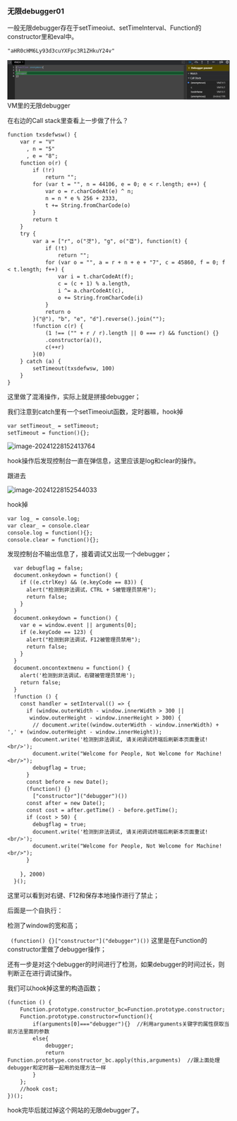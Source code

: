 ### 无限debugger01

一般无限debugger存在于setTimeoiut、setTimeInterval、Function的constructor里和eval中。

```
"aHR0cHM6Ly93d3cuYXFpc3R1ZHkuY24v"
```



![image-20241228151708993](img\image-20241228151708993.png)VM里的无限debugger

在右边的Call stack里查看上一步做了什么？

```
function txsdefwsw() {
    var r = "V"
      , n = "5"
      , e = "8";
    function o(r) {
        if (!r)
            return "";
        for (var t = "", n = 44106, e = 0; e < r.length; e++) {
            var o = r.charCodeAt(e) ^ n;
            n = n * e % 256 + 2333,
            t += String.fromCharCode(o)
        }
        return t
    }
    try {
        var a = ["r", o("갯"), "g", o("갭"), function(t) {
            if (!t)
                return "";
            for (var o = "", a = r + n + e + "7", c = 45860, f = 0; f < t.length; f++) {
                var i = t.charCodeAt(f);
                c = (c + 1) % a.length,
                i ^= a.charCodeAt(c),
                o += String.fromCharCode(i)
            }
            return o
        }("@"), "b", "e", "d"].reverse().join("");
        !function c(r) {
            (1 !== ("" + r / r).length || 0 === r) && function() {}
            .constructor(a)(),
            c(++r)
        }(0)
    } catch (a) {
        setTimeout(txsdefwsw, 100)
    }
}

```

这里做了混淆操作，实际上就是拼接debugger；

我们注意到catch里有一个setTimeoiut函数，定时器嘛，hook掉

```
var setTimeout_ = setTimeout;
setTimeout = function(){};
```

![image-20241228152413764](C:\Users\20962\AppData\Roaming\Typora\typora-user-images\image-20241228152413764.png)

hook操作后发现控制台一直在弹信息，这里应该是log和clear的操作。

跟进去

![image-20241228152544033](C:\Users\20962\AppData\Roaming\Typora\typora-user-images\image-20241228152544033.png)

hook掉

```
var log_ = console.log;
var clear_ = console.clear
console.log = function(){};
console.clear = function(){};
```

发现控制台不输出信息了，接着调试又出现一个debugger；

```
  var debugflag = false;
  document.onkeydown = function() {
    if ((e.ctrlKey) && (e.keyCode == 83)) {
      alert("检测到非法调试，CTRL + S被管理员禁用");
      return false;
    }
  }
  document.onkeydown = function() {
    var e = window.event || arguments[0];
    if (e.keyCode == 123) {
      alert("检测到非法调试，F12被管理员禁用");
      return false;
    }
  }
  document.oncontextmenu = function() {
    alert('检测到非法调试，右键被管理员禁用');
    return false;
  }
  !function () {
    const handler = setInterval(() => {
      if (window.outerWidth - window.innerWidth > 300 ||
       window.outerHeight - window.innerHeight > 300) {
        // document.write((window.outerWidth - window.innerWidth) + ',' + (window.outerHeight - window.innerHeight));
        document.write('检测到非法调试, 请关闭调试终端后刷新本页面重试!<br/>');
        document.write("Welcome for People, Not Welcome for Machine!<br/>");
        debugflag = true;
      }
      const before = new Date();
      (function() {}
        ["constructor"]("debugger")())
      const after = new Date();
      const cost = after.getTime() - before.getTime();
      if (cost > 50) {
        debugflag = true;
        document.write('检测到非法调试, 请关闭调试终端后刷新本页面重试!<br/>');
        document.write("Welcome for People, Not Welcome for Machine!<br/>");
      }

    }, 2000)
  }();
```

这里可以看到对右键、F12和保存本地操作进行了禁止；

后面是一个自执行：

检测了window的宽和高；

` (function() {}["constructor"]("debugger")())`  这里是在Function的constructor里做了debugger操作；

还有一步是对这个debugger的时间进行了检测，如果debugger的时间过长，则判断正在进行调试操作。

我们可以hook掉这里的构造函数；

```
(function () {
	Function.prototype.constructor_bc=Function.prototype.constructor;
	Function.prototype.constructor=function(){
		if(arguments[0]==="debugger"){}  //利用arguments关键字的属性获取当前方法里面的参数
		else{
			debugger;
			return Function.prototype.constructor_bc.apply(this,arguments)  //跟上面处理debugger和定时器一起用的处理方法一样
		}
	};
    //hook cost;
})();   
```

hook完毕后就过掉这个网站的无限debugger了。
